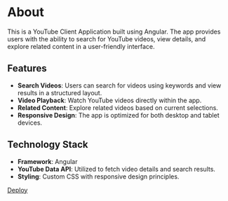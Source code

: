 # About

This is a YouTube Client Application built using Angular. The app provides users with the ability to search for YouTube videos, view details, and explore related content in a user-friendly interface.

## Features

- **Search Videos**: Users can search for videos using keywords and view results in a structured layout.
- **Video Playback**: Watch YouTube videos directly within the app.
- **Related Content**: Explore related videos based on current selections.
- **Responsive Design**: The app is optimized for both desktop and tablet devices.

## Technology Stack

- **Framework**: Angular
- **YouTube Data API**: Utilized to fetch video details and search results.
- **Styling**: Custom CSS with responsive design principles.



[Deploy](https://golosova76.github.io/YoutubeApp/youtube-client-app)
